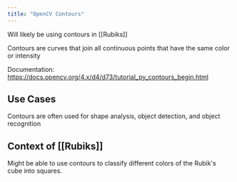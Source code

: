 ```yaml
---
title: "OpenCV Contours"
---
```


Will likely be using contours in [[Rubiks]] 

Contours are curves that join all continuous points that have the same color or intensity

Documentation: https://docs.opencv.org/4.x/d4/d73/tutorial_py_contours_begin.html
## Use Cases

Contours are often used for shape analysis, object detection, and object recognition

## Context of [[Rubiks]]

Might be able to use contours to classify different colors of the Rubik's cube into squares. 



